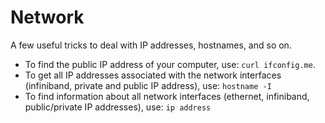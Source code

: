 # Network

A few useful tricks to deal with IP addresses, hostnames, and so on.

  * To find the public IP address of your computer, use: `curl ifconfig.me`.
  * To get all IP addresses associated with the network interfaces (infiniband, private and public IP address), use: `hostname -I`
  * To find information about all network interfaces (ethernet, infiniband, public/private IP addresses), use: `ip address`
